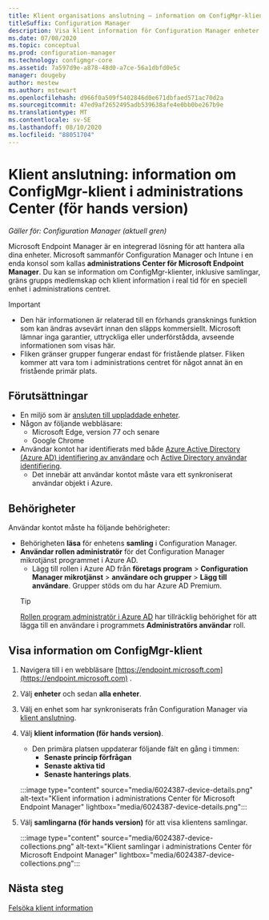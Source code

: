 ```yaml
---
title: Klient organisations anslutning – information om ConfigMgr-klient (för hands version) i administrations centret
titleSuffix: Configuration Manager
description: Visa klient information för Configuration Manager enheter från administrations centret.
ms.date: 07/08/2020
ms.topic: conceptual
ms.prod: configuration-manager
ms.technology: configmgr-core
ms.assetid: 7a597d9e-a878-48d0-a7ce-56a1dbfd0e5c
manager: dougeby
author: mestew
ms.author: mstewart
ms.openlocfilehash: d966f0a509f5402846d0e671dbfaed571ac70d2a
ms.sourcegitcommit: 47ed9af2652495adb539638afe4e0bb0be267b9e
ms.translationtype: MT
ms.contentlocale: sv-SE
ms.lasthandoff: 08/10/2020
ms.locfileid: "88051704"
---
```

# <a name="tenant-attach-configmgr-client-details-in-the-admin-center-preview"></a><a name="bkmk_mem"></a>Klient anslutning: information om ConfigMgr-klient i administrations Center (för hands version)
<!--6024387, 6374854, 6521921, intune 7552762 pubpreview July 7, 2020-->
*Gäller för: Configuration Manager (aktuell gren)*

Microsoft Endpoint Manager är en integrerad lösning för att hantera alla dina enheter. Microsoft sammanför Configuration Manager och Intune i en enda konsol som kallas **administrations Center för Microsoft Endpoint Manager**. Du kan se information om ConfigMgr-klienter, inklusive samlingar, gräns grupps medlemskap och klient information i real tid för en speciell enhet i administrations centret.

> [!Important]
> - Den här informationen är relaterad till en förhands gransknings funktion som kan ändras avsevärt innan den släpps kommersiellt. Microsoft lämnar inga garantier, uttryckliga eller underförstådda, avseende informationen som visas här.
> - Fliken gränser grupper fungerar endast för fristående platser. Fliken kommer att vara tom i administrations centret för något annat än en fristående primär plats.

## <a name="prerequisites"></a>Förutsättningar

- En miljö som är [ansluten till uppladdade enheter](device-sync-actions.md).
- Någon av följande webbläsare:
  - Microsoft Edge, version 77 och senare
  - Google Chrome
- Användar kontot har identifierats med både [Azure Active Directory (Azure AD) identifiering av användare](https://docs.microsoft.com/mem/configmgr/core/servers/deploy/configure/about-discovery-methods#azureaddisc) och [Active Directory användar identifiering](https://docs.microsoft.com/mem/configmgr/core/servers/deploy/configure/about-discovery-methods#bkmk_aboutUser).
  - Det innebär att användar kontot måste vara ett synkroniserat användar objekt i Azure.

## <a name="permissions"></a>Behörigheter

Användar kontot måste ha följande behörigheter:

- Behörigheten **läsa** för enhetens **samling** i Configuration Manager.
- **Användar rollen administratör** för det Configuration Manager mikrotjänst programmet i Azure AD.
  - Lägg till rollen i Azure AD från **företags program**  >  **Configuration Manager mikrotjänst**  >  **användare och grupper**  >  **Lägg till användare**. Grupper stöds om du har Azure AD Premium.
   > [!TIP]
   > [Rollen program administratör i Azure AD](https://docs.microsoft.com/azure/active-directory/users-groups-roles/directory-assign-admin-roles) har tillräcklig behörighet för att lägga till en användare i programmets **Administratörs användar** roll.

## <a name="view-configmgr-client-details"></a>Visa information om ConfigMgr-klient

1. Navigera till i en webbläsare [https://endpoint.microsoft.com](https://endpoint.microsoft.com) .
1. Välj **enheter** och sedan **alla enheter**.
1. Välj en enhet som har synkroniserats från Configuration Manager via [klient anslutning](device-sync-actions.md).
1. Välj **klient information (för hands version)**.
   - Den primära platsen uppdaterar följande fält en gång i timmen:
      - **Senaste princip förfrågan**
      - **Senaste aktiva tid**
      - **Senaste hanterings plats**.

   :::image type="content" source="media/6024387-device-details.png" alt-text="Klient information i administrations Center för Microsoft Endpoint Manager" lightbox="media/6024387-device-details.png":::

1. Välj **samlingarna (för hands version)** för att visa klientens samlingar.

   :::image type="content" source="media/6024387-device-collections.png" alt-text="Klient samlingar i administrations Center för Microsoft Endpoint Manager" lightbox="media/6024387-device-collections.png":::

## <a name="next-steps"></a>Nästa steg

[Felsöka klient information](troubleshoot-client-details.md)
